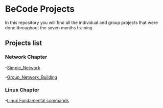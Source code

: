 # BeCode Projects

In this repository you will find all the individual and group projects that were done throughout the seven months training. 

## Projects list

### Network Chapter

-[Simple_Network](https://github.com/Crucius96/Becode-Projects/tree/master/Simple_Network)

-[Group_Network_Building]()

### Linux Chapter

-[Linux Fundamental commands]()
